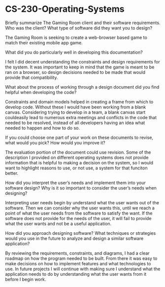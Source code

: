 # CS-230-Operating-Systems

Briefly summarize The Gaming Room client and their software requirements. Who was the client? What type of software did they want you to design?

The Gaming Room is seeking to create a web-browser based game to match their existing mobile app game.

What did you do particularly well in developing this documentation?

I felt I did decent understanding the constraints and design requirements for the system. It was important to keep in mind that the game is meant to be ran on a browser, so design decisions needed to be made that would provide that compatibility.

What about the process of working through a design document did you find helpful when developing the code?

Constraints and domain models helped in creating a frame from which to develop code. Without these I would have been working from a blank canvas. Considering trying to develop in a team, a blank canvas start couldeasily lead to numerous extra meetings and conflicts in the code that needed to be resolved, instead of all developers having an idea what needed to happen and how to do so.

If you could choose one part of your work on these documents to revise, what would you pick? How would you improve it?

The evaluation portion of the document could use revision. Some of the description I provided on different operating systems does not provide information that is helpful to making a decision on the system, so I would want to highlight reasons to use, or not use, a system for that funciton better.

How did you interpret the user’s needs and implement them into your software design? Why is it so important to consider the user’s needs when designing?

Interpreting user needs begin by understand what the user wants out of the software. Then we can consider why the user wants this, until we reach a point of what the user needs from the software to satisfy the want. If the software does not provide for the needs of the user, it will fail to provide what the user wants and not be a useful application.

How did you approach designing software? What techniques or strategies would you use in the future to analyze and design a similar software application?

By reviewing the requirements, constraints, and diagrams, I had a clear roadmap on how the program needed to be built. From there it was easy to make decisions on how to implement features and what technologies to use. In future projects I will continue with making sure I understand what the application needs to do by understanding what the user wants from it before I begin work.
